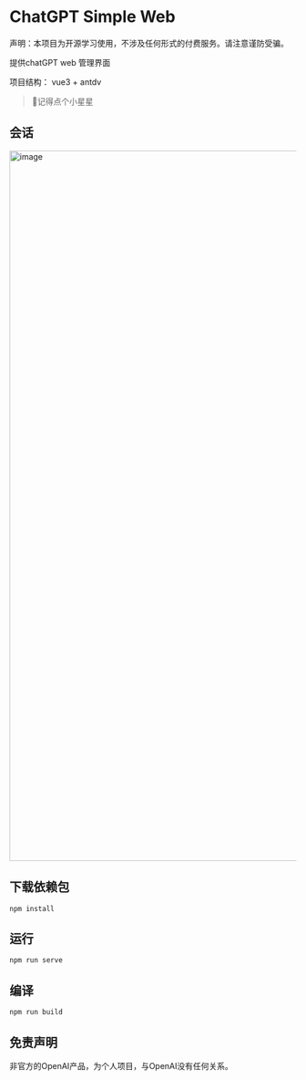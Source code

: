 # ChatGPT Simple Web
声明：本项目为开源学习使用，不涉及任何形式的付费服务。请注意谨防受骗。

提供chatGPT web 管理界面

项目结构： vue3 + antdv



> 🤭记得点个小星星

## 会话

<img width="1246" alt="image" src="https://user-images.githubusercontent.com/36063518/229778496-6aa54f4a-004d-45e5-9cee-2894a0f3d102.png">





## 下载依赖包
```
npm install
```

## 运行
```
npm run serve
```

## 编译
```
npm run build
```

## 免责声明

非官方的OpenAI产品，为个人项目，与OpenAI没有任何关系。
